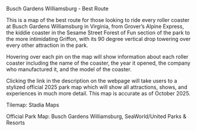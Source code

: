 Busch Gardens Williamsburg - Best Route

This is a map of the best route for those looking to ride every roller coaster at Busch Gardens Williamsburg in Virginia, from Grover’s Alpine Express, the kiddie coaster in the Sesame Street Forest of Fun section of the park to the more intimidating Griffon, with its 90 degree vertical drop towering over every other attraction in the park.

Hovering over each pin on the map will show information about each roller coaster including the name of the coaster, the year it opened, the company who manufactured it, and the model of the coaster.

Clicking the link in the description on the webpage will take users to a stylized official 2025 park map which will show all attractions, shows, and experiences in much more detail. This map is accurate as of October 2025.

Tilemap: Stadia Maps 

Official Park Map: Busch Gardens Williamsburg, SeaWorld/United Parks & Resorts
